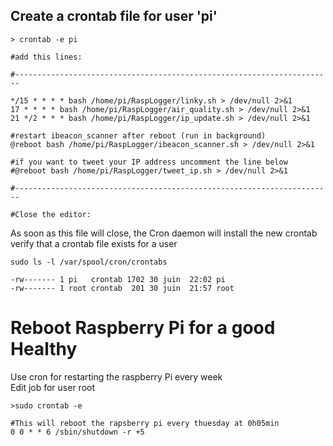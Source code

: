 ## Create a crontab file for user 'pi'        

```
> crontab -e pi

#add this lines:

#-----------------------------------------------------------------------

*/15 * * * * bash /home/pi/RaspLogger/linky.sh > /dev/null 2>&1
17 * * * * bash /home/pi/RaspLogger/air_quality.sh > /dev/null 2>&1
21 */2 * * * bash /home/pi/RaspLogger/ip_update.sh > /dev/null 2>&1

#restart ibeacon_scanner after reboot (run in background)
@reboot bash /home/pi/RaspLogger/ibeacon_scanner.sh > /dev/null 2>&1

#if you want to tweet your IP address uncomment the line below
#@reboot bash /home/pi/RaspLogger/tweet_ip.sh > /dev/null 2>&1

#-----------------------------------------------------------------------

#Close the editor:
```
As soon as this file will close, the Cron daemon will install the new crontab
verify that a crontab file exists for a user
```
sudo ls -l /var/spool/cron/crontabs

-rw------- 1 pi   crontab 1702 30 juin  22:02 pi
-rw------- 1 root crontab  201 30 juin  21:57 root
```

# Reboot Raspberry Pi for a good Healthy

Use cron for restarting the raspberry Pi every week  
Edit job for user root
```
>sudo crontab -e

#This will reboot the rapsberry pi every thuesday at 0h05min
0 0 * * 6 /sbin/shutdown -r +5

```

